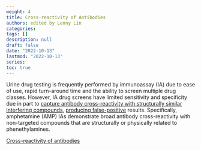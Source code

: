 ```yaml
---
weight: 4
title: Cross-reactivity of Antibodies
authors: edited by Lenny Lin
categories: 
tags: []
description: null
draft: false
date: "2022-10-13"
lastmod: "2022-10-13"
series: 
toc: true
---
```


<!--more-->

Urine drug testing is frequently performed by immunoassay (IA) due to ease of use, rapid turn-around time and the ability to screen multiple drug classes. However, IA drug screens have limited sensitivity and specificity due in part to <u>capture antibody cross-reactivity with structurally similar interfering compounds</u>, <u>producing false-positive</u> results. Specifically, amphetamine (AMP) IAs demonstrate broad antibody cross-reactivity with non-targeted compounds that are structurally or physically related to phenethylamines.

<a href = "https://www.ncbi.nlm.nih.gov/pmc/articles/PMC4731401/#BKV101C15" target="_blank" rel="noopener noreferrer">Cross-reactivity of antibodies</a>

